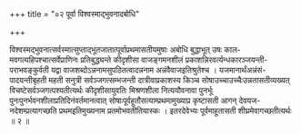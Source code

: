 +++
title = "०२ पूर्वा विश्वस्माद्भुवनादबोधि"

+++

विश्वस्मद्भुवनात्सर्वस्मात्सुप्ताद्भूतजातात्पूर्वाप्रथमासतीयमुषाः अबोधि बुद्धाभूत् उषः काल- मवगत्यहिपश्चात्सर्वेप्राणिनः प्रतिबुद्ध्यन्ते कीदृशीसा वाजङ्गमनशीलं प्रकाशन्निरवर्त्यन्धकारञ्जयन्ती- पराभवङ्कुर्वती यद्वा वाजशब्दोऽन्ननामसुपठितत्वादन्ननाम अन्नंवैवाजइतिश्रुतेश्च । यजमानार्थंअन्नंसं- पादयन्तीबृहती महती सनुत्री सर्वञ्जगत्सम्भजन्ती दात्रीवाप्रकाशस्य किञ्च सोषाउच्चाउच्चैःउन्नतासतीव्यख्यत् विचष्टेसर्वञ्जगत्पश्यतीत्यर्थः कीदृशीसायुवतिः मिश्रणशीला नित्ययौवनावा पुनर्भूः पुनःपुनर्भवनशीलाप्रतिदिनंवर्तमानत्वात् सोषाःपूर्वहूतौसत्याम्प्रथमामुख्याप्र कृष्टासती आगन् देवयज-नदेशम्प्रत्यागच्छति प्रथमइतिमुख्यनाम प्रतमोभवतीतियास्कः । इतरदेवेभ्यः पूर्वमाहूतासती शीघ्रमेवागच्छतीत्यर्थः ॥ २ ॥